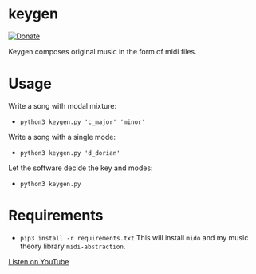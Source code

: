 # keygen 
[![Donate](https://img.shields.io/badge/Donate-PayPal-green.svg)](https://www.paypal.me/cyberrumor)

Keygen composes original music in the form of midi files.

# Usage
Write a song with modal mixture:

- `python3 keygen.py 'c_major' 'minor'`

Write a song with a single mode:

- `python3 keygen.py 'd_dorian'`

Let the software decide the key and modes:

- `python3 keygen.py`


# Requirements
- `pip3 install -r requirements.txt`
This will install `mido` and my music theory library `midi-abstraction`.



[Listen on YouTube](https://youtu.be/8cNvCt9-Fo0)
